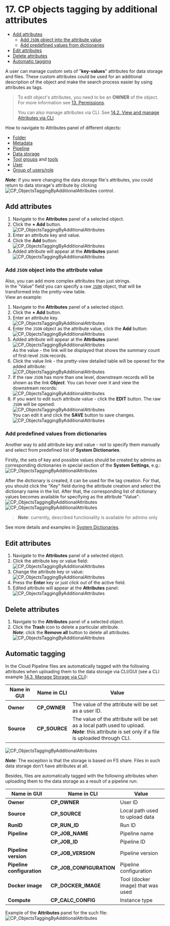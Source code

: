 # 17. CP objects tagging by additional attributes

- [Add attributes](#add-attributes)
    - [Add `JSON` object into the attribute value](#add-json-object-into-the-attribute-value)
    - [Add predefined values from dictionaries](#add-predefined-values-from-dictionaries)
- [Edit attributes](#edit-attributes)
- [Delete attributes](#delete-attributes)
- [Automatic tagging](#automatic-tagging)

A user can manage custom sets of "**key-values**" attributes for data storage and files. These custom attributes could be used for an additional description of the object and make the search process easier by using attributes as tags.

> To edit object's attributes, you need to be an **OWNER** of the object. For more information see [13. Permissions](../13_Permissions/13._Permissions.md).  
>
> You can also manage attributes via CLI. See [14.2. View and manage Attributes via CLI](../14_CLI/14.2._View_and_manage_Attributes_via_CLI.md).

How to navigate to Attributes panel of different objects:

- [Folder](../04_Manage_Folder/4._Manage_Folder.md#displays-icon)
- [Metadata](../05_Manage_Metadata/5._Manage_Metadata.md#show-attributeshide-attributes)
- [Pipeline](../06_Manage_Pipeline/6._Manage_Pipeline.md#details-controls)
- [Data storage](../08_Manage_Data_Storage/8._Manage_Data_Storage.md#show-attributeshide-attributes)
- [Tool groups](../10_Manage_Tools/10._Manage_Tools.md#show-attributeshide-attributes) and [tools](../10_Manage_Tools/10._Manage_Tools.md#show-attributeshide-attributes)
- [User](../12_Manage_Settings/12.4._Edit_delete_a_user.md#attributes)
- [Group of users/role](../12_Manage_Settings/12.6._Edit_a_group_role.md#attributes)

**_Note_**: if you were changing the data storage file's attributes, you could return to data storage's attribute by clicking ![CP_ObjectsTaggingByAdditionalAttributes](attachments/TaggingByAttributes_1.png) control.

## Add attributes

1. Navigate to the **Attributes** panel of a selected object.
2. Click the **+ Add** button.  
    ![CP_ObjectsTaggingByAdditionalAttributes](attachments/TaggingByAttributes_2.png)
3. Enter an attribute key and value.
4. Click the **Add** button:  
    ![CP_ObjectsTaggingByAdditionalAttributes](attachments/TaggingByAttributes_3.png)
5. Added attribute will appear at the **Attributes** panel:  
    ![CP_ObjectsTaggingByAdditionalAttributes](attachments/TaggingByAttributes_7.png)

### Add `JSON` object into the attribute value

Also, you can add more complex attributes than just strings.  
In the "Value" field you can specify a raw [`JSON`](https://en.wikipedia.org/wiki/JSON) object, that will be transformed into the pretty-view table.  
View an example:

1. Navigate to the **Attributes** panel of a selected object.
2. Click the **+ Add** button.  
3. Enter an attribute key.  
    ![CP_ObjectsTaggingByAdditionalAttributes](attachments/TaggingByAttributes_11.png)
4. Enter the `JSON` object as the attribute value, click the **Add** button:  
    ![CP_ObjectsTaggingByAdditionalAttributes](attachments/TaggingByAttributes_12.png)
5. Added attribute will appear at the **Attributes** panel:  
    ![CP_ObjectsTaggingByAdditionalAttributes](attachments/TaggingByAttributes_13.png)  
    As the value - the link will be displayed that shows the summary count of first-level `JSON` records.
6. Click the value link - the pretty-view detailed table will be opened for the added attribute:  
    ![CP_ObjectsTaggingByAdditionalAttributes](attachments/TaggingByAttributes_14.png)
7. If the raw `JSON` has more than one level, downstream records will be shown as the link **_Object_**. You can hover over it and view the downstream records:  
    ![CP_ObjectsTaggingByAdditionalAttributes](attachments/TaggingByAttributes_15.png)
8. If you want to edit such attribute value - click the **EDIT** button. The raw `JSON` will be opened:  
    ![CP_ObjectsTaggingByAdditionalAttributes](attachments/TaggingByAttributes_16.png)  
    You can edit it and click the **SAVE** button to save changes.  
    ![CP_ObjectsTaggingByAdditionalAttributes](attachments/TaggingByAttributes_17.png)

### Add predefined values from dictionaries

Another way to add attribute key and value - not to specify them manually and select from predefined list of **System Dictionaries**.

Firstly, the sets of key and possible values should be created by admins as corresponding dictionaries in special section of the **System Settings**, e.g.:  
    ![CP_ObjectsTaggingByAdditionalAttributes](attachments/TaggingByAttributes_18.png)

After the dictionary is created, it can be used for the tag creation. For that, you should click the "Key" field during the attribute creation and select the dictionary name in the list. After that, the corresponding list of dictionary values becomes available for specifying as the attribute "Value":  
    ![CP_ObjectsTaggingByAdditionalAttributes](attachments/TaggingByAttributes_19.png)  
    ![CP_ObjectsTaggingByAdditionalAttributes](attachments/TaggingByAttributes_20.png)

> **_Note_**: currently, described functionality is available for admins only

See more details and examples in [System Dictionaries](../12_Manage_Settings/12.13._System_dictionaries.md).

## Edit attributes

1. Navigate to the **Attributes** panel of a selected object.
2. Click the attribute key or value field:  
    ![CP_ObjectsTaggingByAdditionalAttributes](attachments/TaggingByAttributes_4.png)
3. Change the attribute key or value:  
    ![CP_ObjectsTaggingByAdditionalAttributes](attachments/TaggingByAttributes_8.png)
4. Press the **Enter** key or just click out of the active field.
5. Edited attribute will appear at the **Attributes** panel:  
    ![CP_ObjectsTaggingByAdditionalAttributes](attachments/TaggingByAttributes_9.png)

## Delete attributes

1. Navigate to the **Attributes** panel of a selected object.
2. Click the **Trash** icon to delete a particular attribute.  
    **_Note_**: click the **Remove all** button to delete all attributes.  
    ![CP_ObjectsTaggingByAdditionalAttributes](attachments/TaggingByAttributes_5.png)

## Automatic tagging

In the Cloud Pipeline files are automatically tagged with the following attributes when uploading them to the data storage via CLI/GUI (see a CLI example [14.3. Manage Storage via CLI](../14_CLI/14.3._Manage_Storage_via_CLI.md#upload-and-download-data)):

| Name in GUI | Name in CLI | Value |
|---|---|---|
| **Owner** | **CP\_OWNER** | The value of the attribute will be set as a user ID. |
| **Source** | **CP\_SOURCE** | The value of the attribute will be set as a local path used to upload.<br />**_Note_**: this attribute is set only if a file is uploaded through CLI.|

![CP_ObjectsTaggingByAdditionalAttributes](attachments/TaggingByAttributes_6.png)

**_Note_**: The exception is that the storage is based on FS share. Files in such data storage don't have attributes at all.

Besides, files are automatically tagged with the following attributes when uploading them to the data storage as a result of a pipeline run:

| Name in GUI | Name in CLI | Value |
|---|---|---|
| **Owner** | **CP\_OWNER** | User ID |
| **Source** | **CP\_SOURCE** | Local path used to upload data |
| **RunID** | **CP\_RUN\_ID** | Run ID |
| **Pipeline** | **CP\_JOB\_NAME** | Pipeline name |
|  | **CP\_JOB\_ID** | Pipeline ID |
| **Pipeline version** | **CP\_JOB\_VERSION** | Pipeline version |
| **Pipeline configuration** | **CP\_JOB\_CONFIGURATION** | Pipeline configuration |
| **Docker image** | **CP\_DOCKER\_IMAGE** | Tool (docker image) that was used |
| **Compute** | **CP\_CALC\_CONFIG** | Instance type |

Example of the **Attributes** panel for the such file:  
![CP_ObjectsTaggingByAdditionalAttributes](attachments/TaggingByAttributes_10.png)
